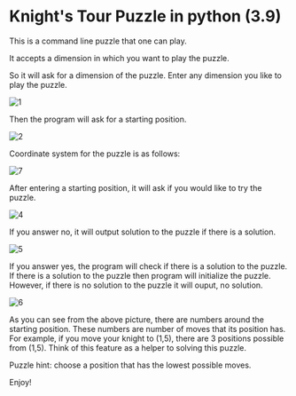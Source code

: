 # Knight's Tour Puzzle in python (3.9)

This is a command line puzzle that one can play.

It accepts a dimension in which you want to play the puzzle.

So it will ask for a dimension of the puzzle. Enter any dimension you like to play the puzzle. 

![1](https://user-images.githubusercontent.com/61360055/114816393-00be0900-9df3-11eb-9ab1-37a76ef97928.png)

Then the program will ask for a starting position.

![2](https://user-images.githubusercontent.com/61360055/114816672-922d7b00-9df3-11eb-81f8-7e4b02b65b9a.png)

Coordinate system for the puzzle is as follows:

![7](https://user-images.githubusercontent.com/61360055/114818534-e6862a00-9df6-11eb-8809-5bc1fd213c6c.png)


After entering a starting position, it will ask if you would like to try the puzzle.

![4](https://user-images.githubusercontent.com/61360055/114817462-01579f00-9df5-11eb-921e-25cc32d7bd2c.png)


If you answer no, it will output solution to the puzzle if there is a solution.

![5](https://user-images.githubusercontent.com/61360055/114817821-a70b0e00-9df5-11eb-8757-6d3384843002.png)


If you answer yes, the program will check if there is a solution to the puzzle. 
If there is a solution to the puzzle then program will initialize the puzzle.
However, if there is no solution to the puzzle it will ouput, no solution.

![6](https://user-images.githubusercontent.com/61360055/114817958-e2a5d800-9df5-11eb-8821-049d74339f4d.png)


As you can see from the above picture, there are numbers around the starting position. These numbers are number of moves that its position has.
For example, if you move your knight to (1,5), there are 3 positions possible from (1,5). Think of this feature as a helper to solving this puzzle.

Puzzle hint: choose a position that has the lowest possible moves.

Enjoy!

